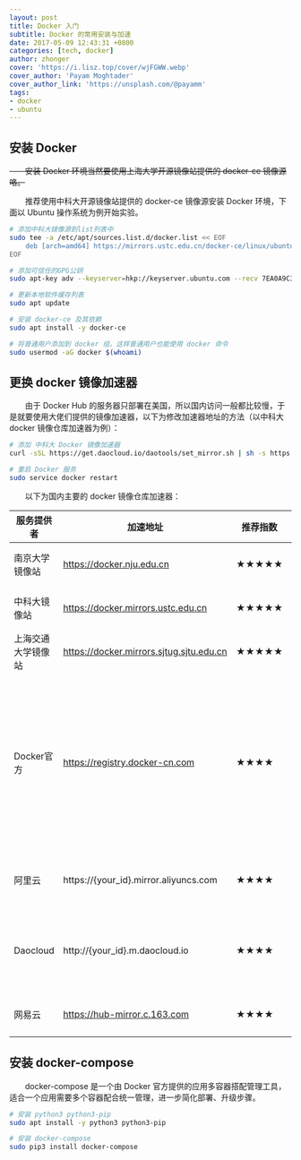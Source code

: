 ```yaml
---
layout: post
title: Docker 入门
subtitle: Docker 的常用安装与加速
date: 2017-05-09 12:43:31 +0800
categories: [tech, docker]
author: zhonger
cover: 'https://i.lisz.top/cover/wjFGWW.webp'
cover_author: 'Payam Moghtader'
cover_author_link: 'https://unsplash.com/@payamm'
tags:
- docker 
- ubuntu
---
```


## 安装 Docker

~~&emsp;&emsp;安装 Docker 环境当然要使用上海大学开源镜像站提供的 docker-ce 镜像源咯。~~ 

&emsp;&emsp;推荐使用中科大开源镜像站提供的 docker-ce 镜像源安装 Docker 环境，下面以 Ubuntu 操作系统为例开始实验。

```bash
# 添加中科大镜像源到list列表中
sudo tee -a /etc/apt/sources.list.d/docker.list << EOF
    deb [arch=amd64] https://mirrors.ustc.edu.cn/docker-ce/linux/ubuntu/ $(lsb_release -c --short) stable
EOF

# 添加可信任的GPG公钥
sudo apt-key adv --keyserver=hkp://keyserver.ubuntu.com --recv 7EA0A9C3F273FCD8

# 更新本地软件缓存列表
sudo apt update

# 安装 docker-ce 及其依赖
sudo apt install -y docker-ce

# 将普通用户添加到 docker 组，这样普通用户也能使用 docker 命令
sudo usermod -aG docker $(whoami)
```

## 更换 docker 镜像加速器

&emsp;&emsp;由于 Docker Hub 的服务器只部署在美国，所以国内访问一般都比较慢，于是就要使用大佬们提供的镜像加速器，以下为修改加速器地址的方法（以中科大 docker 镜像仓库加速器为例）：

```bash
# 添加 中科大 Docker 镜像加速器
curl -sSL https://get.daocloud.io/daotools/set_mirror.sh | sh -s https://docker.mirrors.ustc.edu.cn/

# 重启 Docker 服务
sudo service docker restart
```

&emsp;&emsp;以下为国内主要的 docker 镜像仓库加速器：

| 服务提供者 | 加速地址 | 推荐指数 | 备注 |
| ---- | ---- | ---- | ---- |
| 南京大学镜像站 | https://docker.nju.edu.cn | ★★★★★ | 无任何限制 |
| 中科大镜像站 | https://docker.mirrors.ustc.edu.cn | ★★★★★ | 无任何限制 |
| 上海交通大学镜像站 | https://docker.mirrors.sjtug.sjtu.edu.cn | ★★★★★ | 无任何限制 |
| Docker官方 | https://registry.docker-cn.com | ★★★★ | 无任何限制，由于服务器在香港阿里云，和阿里云差不多 |
| 阿里云 | https://{your_id}.mirror.aliyuncs.com | ★★★★ | 某些时候会限速 |
| Daocloud |  http://{your_id}.m.daocloud.io | ★★★★ | 大部分时候网速还是可以的 |
| 网易云 | https://hub-mirror.c.163.com  | ★★★★ | 没有尝试过 |

## 安装 docker-compose

&emsp;&emsp;docker-compose 是一个由 Docker 官方提供的应用多容器搭配管理工具，适合一个应用需要多个容器配合统一管理，进一步简化部署、升级步骤。

```bash
# 安装 python3 python3-pip
sudo apt install -y python3 python3-pip

# 安装 docker-compose
sudo pip3 install docker-compose
```
